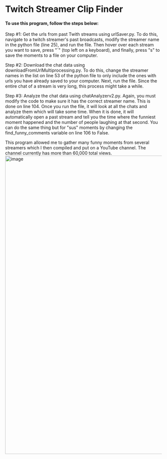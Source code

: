 # Twitch Streamer Clip Finder
#### To use this program, follow the steps below:

Step #1: 
Get the urls from past Twith streams using urlSaver.py. To do this, navigate to a twitch streamer's past broadcasts, modify the streamer name in the python file (line 25), and run the file. Then hover over each stream you want to save, press "`" (top left on a keyboard), and finally, press "s" to save the moments to a file on your computer.

Step #2:
Download the chat data using downloadFromUrlMultiprocessing.py. To do this, change the streamer names in the list on line 53 of the python file to only include the ones with urls you have already saved to your computer. Next, run the file. Since the entire chat of a stream is very long, this process might take a while.

Step #3:
Analyze the chat data using chatAnalyzerv2.py. Again, you must modify the code to make sure it has the correct streamer name. This is done on line 104. Once you run the file, it will look at all the chats and analyze them which will take some time. When it is done, it will automatically open a past stream and tell you the time where the funniest moment happened and the number of people laughing at that second. You can do the same thing but for "sus" moments by changing the find_funny_comments variable on line 106 to False.



This program allowed me to gather many funny moments from several streamers which I then compiled and put on a YouTube channel. The channel currently has more than 60,000 total views.
<img width="959" alt="image" src="https://github.com/user-attachments/assets/a3a4d756-4ec9-4f2d-98ca-d3ec48ebc77e">

